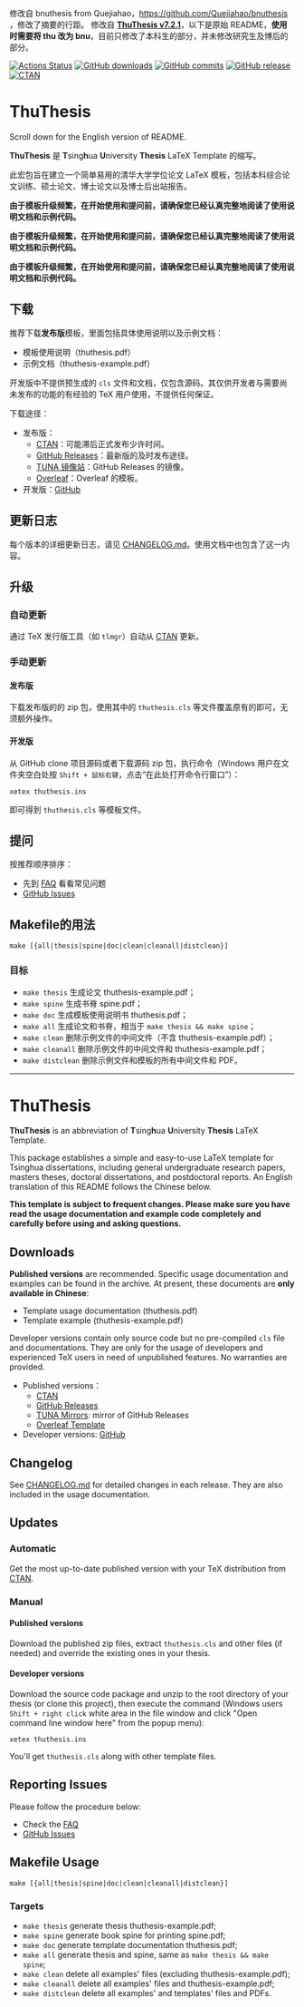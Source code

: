 修改自 bnuthesis from Quejiahao，https://github.com/Quejiahao/bnuthesis ，修改了摘要的行距。
修改自 [**ThuThesis v7.2.1**](https://github.com/tuna/thuthesis/tree/1971191972d5cbe826a4d208539465e33f01927d)，以下是原始 README，**使用时需要将 thu 改为 bnu**，目前只修改了本科生的部分，并未修改研究生及博后的部分。

[![Actions Status](https://github.com/tuna/thuthesis/workflows/Test/badge.svg)](https://github.com/tuna/thuthesis/actions)
[![GitHub downloads](https://img.shields.io/github/downloads/tuna/thuthesis/total)](https://github.com/tuna/thuthesis/releases)
[![GitHub commits](https://img.shields.io/github/commits-since/tuna/thuthesis/latest)](https://github.com/tuna/thuthesis/commits/master)
[![GitHub release](https://img.shields.io/github/v/release/tuna/thuthesis)](https://github.com/tuna/thuthesis/releases/latest)
[![CTAN](https://img.shields.io/ctan/v/thuthesis)](https://www.ctan.org/pkg/thuthesis)


# ThuThesis

Scroll down for the English version of README.

**ThuThesis** 是 **T**sing**h**ua **U**niversity **Thesis** LaTeX Template 的缩写。

此宏包旨在建立一个简单易用的清华大学学位论文 LaTeX 模板，包括本科综合论文训练、硕士论文、博士论文以及博士后出站报告。

**由于模板升级频繁，在开始使用和提问前，请确保您已经认真完整地阅读了使用说明文档和示例代码。**

**由于模板升级频繁，在开始使用和提问前，请确保您已经认真完整地阅读了使用说明文档和示例代码。**

**由于模板升级频繁，在开始使用和提问前，请确保您已经认真完整地阅读了使用说明文档和示例代码。**

## 下载

推荐下载**发布版**模板，里面包括具体使用说明以及示例文档：

* 模板使用说明（thuthesis.pdf）
* 示例文档（thuthesis-example.pdf）

开发版中不提供预生成的 `cls` 文件和文档，仅包含源码。其仅供开发者与需要尚未发布的功能的有经验的 TeX 用户使用，不提供任何保证。

下载途径：

* 发布版：
  * [CTAN](https://www.ctan.org/pkg/thuthesis)：可能滞后正式发布少许时间。
  * [GitHub Releases](https://github.com/tuna/thuthesis/releases)：最新版的及时发布途径。
  * [TUNA 镜像站](https://mirrors.tuna.tsinghua.edu.cn/github-release/tuna/thuthesis/)：GitHub Releases 的镜像。
  * [Overleaf](https://www.overleaf.com/latex/templates/thuthesis-tsinghua-university-thesis-latex-template/wddqnwbyhtnk)：Overleaf 的模板。
* 开发版：[GitHub](https://github.com/tuna/thuthesis)

## 更新日志

每个版本的详细更新日志，请见 [CHANGELOG.md](blob/master/CHANGELOG.md)。使用文档中也包含了这一内容。

## 升级
### 自动更新
通过 TeX 发行版工具（如 `tlmgr`）自动从 [CTAN](https://www.ctan.org/pkg/thuthesis) 更新。

### 手动更新

#### 发布版

下载发布版的的 zip 包，使用其中的 `thuthesis.cls` 等文件覆盖原有的即可，无须额外操作。

#### 开发版

从 GitHub clone 项目源码或者下载源码 zip 包，执行命令（Windows 用户在文件夹空白处按 `Shift + 鼠标右键`，点击“在此处打开命令行窗口”）：

```shell
xetex thuthesis.ins
```

即可得到 `thuthesis.cls` 等模板文件。

## 提问
按推荐顺序排序：

* 先到 [FAQ](https://github.com/tuna/thuthesis/wiki/FAQ) 看看常见问题
* [GitHub Issues](https://github.com/tuna/thuthesis/issues)

## Makefile的用法

```shell
make [{all|thesis|spine|doc|clean|cleanall|distclean}]
```

### 目标
* `make thesis`    生成论文 thuthesis-example.pdf；
* `make spine`     生成书脊 spine.pdf；
* `make doc`       生成模板使用说明书 thuthesis.pdf；
* `make all`       生成论文和书脊，相当于 `make thesis && make spine`；
* `make clean`     删除示例文件的中间文件（不含 thuthesis-example.pdf）；
* `make cleanall`  删除示例文件的中间文件和 thuthesis-example.pdf；
* `make distclean` 删除示例文件和模板的所有中间文件和 PDF。

---

# ThuThesis

**ThuThesis** is an abbreviation of **T**sing**h**ua **U**niversity **Thesis** LaTeX Template.

This package establishes a simple and easy-to-use LaTeX template for Tsinghua dissertations, including general undergraduate research papers, masters theses, doctoral dissertations, and postdoctoral reports. An English translation of this README follows the Chinese below.

**This template is subject to frequent changes. Please make sure you have read the usage documentation and example code completely and carefully before using and asking questions.**

## Downloads

**Published versions** are recommended. Specific usage documentation and examples can be found in the archive. At present, these documents are <b>only available in Chinese</b>:
* Template usage documentation (thuthesis.pdf)
* Template example (thuthesis-example.pdf)

Developer versions contain only source code but no pre-compiled `cls` file and documentations. They are only for the usage of developers and experienced TeX users in need of unpublished features. No warranties are provided.

* Published versions：
  * [CTAN](https://www.ctan.org/pkg/thuthesis)
  * [GitHub Releases](https://github.com/tuna/thuthesis/releases)
  * [TUNA Mirrors](https://mirrors.tuna.tsinghua.edu.cn/github-release/tuna/thuthesis/): mirror of GitHub Releases
  * [Overleaf Template](https://www.overleaf.com/latex/templates/thuthesis-tsinghua-university-thesis-latex-template/wddqnwbyhtnk)
* Developer versions: [GitHub](https://github.com/tuna/thuthesis)

## Changelog

See [CHANGELOG.md](blob/master/CHANGELOG.md) for detailed changes in each release. They are also included in the usage documentation.

## Updates
### Automatic
Get the most up-to-date published version with your TeX distribution from [CTAN](https://www.ctan.org/pkg/thuthesis).

### Manual

#### Published versions

Download the published zip files, extract `thuthesis.cls` and other files (if needed) and override the existing ones in your thesis.

#### Developer versions

Download the source code package and unzip to the root directory of your thesis (or clone this project), then execute the command (Windows users `Shift + right click` white area in the file window and click "Open command line window here" from the popup menu):

```shell
xetex thuthesis.ins
```

You'll get `thuthesis.cls` along with other template files.

## Reporting Issues
Please follow the procedure below:

* Check the [FAQ](https://github.com/tuna/thuthesis/wiki/FAQ)
* [GitHub Issues](https://github.com/tuna/thuthesis/issues)

## Makefile Usage

```shell
make [{all|thesis|spine|doc|clean|cleanall|distclean}]
```

### Targets
* `make thesis`    generate thesis thuthesis-example.pdf;
* `make spine`     generate book spine for printing spine.pdf;
* `make doc`       generate template documentation thuthesis.pdf;
* `make all`       generate thesis and spine, same as `make thesis && make spine`;
* `make clean`     delete all examples' files (excluding thuthesis-example.pdf);
* `make cleanall`  delete all examples' files and thuthesis-example.pdf;
* `make distclean` delete all examples' and templates' files and PDFs.
